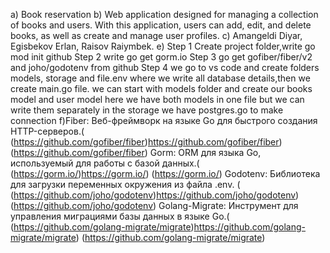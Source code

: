 a) Book reservation
b) Web application designed for managing a collection of books and users. With this application, users can add, edit, and delete books, as well as create and manage user profiles.
c) Amangeldi Diyar, Egisbekov Erlan, Raisov Raiymbek.
e) Step 1 Create project folder,write go mod init github
   Step 2 write go get gorm.io
   Step 3 go get gofiber/fiber/v2 and joho/godotenv from github
   Step 4 we go to vs code and create folders models, storage and file.env 
   where we write all database details,then we create main.go file. we can start with models folder and create our books model and user model here 
   we have both models in one file
   but we can write them separately in the storage 
   we have postgres.go to make connection
f)Fiber: Веб-фреймворк на языке Go для быстрого создания HTTP-серверов.( (https://github.com/gofiber/fiber)https://github.com/gofiber/fiber) (https://github.com/gofiber/fiber)
  Gorm: ORM для языка Go, используемый для работы с базой данных.( (https://gorm.io/)https://gorm.io/) (https://gorm.io/)
  Godotenv: Библиотека для загрузки переменных окружения из файла .env. ( (https://github.com/joho/godotenv)https://github.com/joho/godotenv) (https://github.com/joho/godotenv) 
  Golang-Migrate: Инструмент для управления миграциями базы данных в языке Go.( (https://github.com/golang-migrate/migrate)https://github.com/golang-migrate/migrate) (https://github.com/golang-migrate/migrate)
